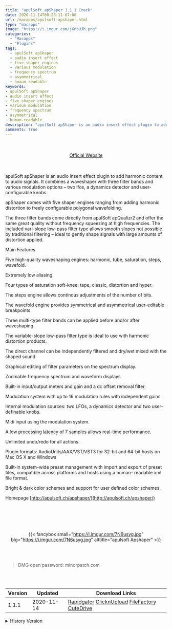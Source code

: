 ```yaml
---
title: "apulSoft apShaper 1.1.1 Crack"
date: 2020-11-14T00:25:11-07:00
url: /macapps/apulsoft-apshaper.html
type: "macapps"
image: "https://i.imgur.com/jGnbUJh.png"
categories:
  - "Macapps"
  - "Plugins"
tags:
  - apulSoft apShaper
  - audio insert effect
  - five shaper engines
  - various modulation
  - frequency spectrum
  - asymmetrical
  - human-readable
keywords:
- apulSoft apShaper
- audio insert effect
- five shaper engines
- various modulation
- frequency spectrum
- asymmetrical
- human-readable
description: "apulSoft apShaper is an audio insert effect plugin to add harmonic content to audio signals. It combines a waveshaper with three filter bands and various modulation options – two lfos, a dynamics detector and user-configurable knobs."
comments: true
---
```


<br/>
<br/>
<center>
<a href="http://apulsoft.ch/apshaper/" target="blank"><div class="border px-4 border-blue-500 rounded-lg transition duration-500 
    ease-in-out w-48 text-lg text-blue-500 text-center hover:bg-blue-500 hover:text-white">
  Official Website 
</div></a>
</center>
<br/>
<br/>

apulSoft apShaper is an audio insert effect plugin to add harmonic content to audio signals. It combines a waveshaper with three filter bands and various modulation options – two lfos, a dynamics detector and user-configurable knobs.

apShaper comes with five shaper engines ranging from adding harmonic distortion to freely configurable polygonal wavefolding.

The three filter bands come directly from apulSoft apQualizr2 and offer the same great quality without frequency squeezing at high frequencies. The included vari-slope low-pass filter type allows smooth slopes not possible by traditional filtering – ideal to gently shape signals with large amounts of distortion applied.

Main Features

Five high-quality waveshaping engines: harmonic, tube, saturation, steps, wavefold.

Extremely low aliasing.

Four types of saturation soft-knee: tape, classic, distortion and hyper.

The steps engine allows continous adjustments of the number of bits.

The wavefold engine provides symmetrical and asymmetrical user-editable breakpoints.

Three multi-type filter bands can be applied before and/or after waveshaping.

The variable-slope low-pass filter type is ideal to use with harmonic distortion products.

The direct channel can be independently filtered and dry/wet mixed with the shaped sound.

Graphical editing of filter parameters on the spectrum display.



Zoomable frequency spectrum and waveform displays.

Built-in input/output meters and gain and a dc offset removal filter.

Modulation system with up to 16 modulation rules with independent gains.

Internal modulation sources: two LFOs, a dynamics detector and two user-definable knobs.

Midi input using the modulation system.

A low processing latency of 7 samples allows real-time performance.

Unlimited undo/redo for all actions.

Plugin formats: AudioUnits/AAX/VST/VST3 for 32-bit and 64-bit hosts on Mac OS X and Windows

Built-in system-wide preset management with import and export of preset files, compatible across platforms and hosts using a human-
readable xml file format.

Bright & dark color schemes and support for user defined color schemes.

Homepage [http://apulsoft.ch/apshaper/](http://apulsoft.ch/apshaper/)

<br/>
<br/>
<script async src="https://pagead2.googlesyndication.com/pagead/js/adsbygoogle.js"></script>
<ins class="adsbygoogle"
     style="display:block; text-align:center;"
     data-ad-layout="in-article"
     data-ad-format="fluid"
     data-ad-client="ca-pub-8746275014476192"
     data-ad-slot="5144997159"></ins>
<script>
     (adsbygoogle = window.adsbygoogle || []).push({});
</script>
<br/>
<br/>


<center>

{{< fancybox small="https://i.imgur.com/7N6usyg.jpg" big="https://i.imgur.com/7N6usyg.jpg" alttitle="apulsoft Apshaper" >}}

</center>

<br/>
<br/>


> DMG open password: minorpatch.com

<br/>

<br/>
<div id="history_version" class="history_version">

| Version | Updated | Download Links |
| ---- | ---- | ---- |
| 1.1.1 | 2020-11-14 | [Rapidgator](https://ouo.io/qBRkHk)   [ClicknUpload](https://ouo.io/rWRVwQ)   [FileFactory](https://ouo.io/eIo2oz)   [CuteDrive](https://ouo.io/0U9qv3f) |
<details>
<summary>History Version</summary>

| Version | Updated | Download Links |
| ---- | ---- | ---- |
| 1.0.3 | 2020-04-25 | [UsersCloud](https://ouo.io/lfoL1M)   [ClicknUpload](https://ouo.io/CTudGW)   [FileFactory](https://ouo.io/6x40R)   [CuteDrive](https://ouo.io/sK9HKc) |
</details>

</div>
